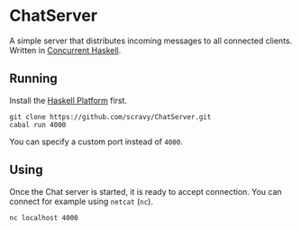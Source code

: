 # ChatServer

A simple server that distributes incoming messages to all connected clients.
Written in [Concurrent Haskell](http://research.microsoft.com/en-us/um/people/simonpj/papers/concurrent-haskell.pdf).

## Running

Install the [Haskell Platform](http://www.haskell.org/platform) first.

    git clone https://github.com/scravy/ChatServer.git
    cabal run 4000

You can specify a custom port instead of `4000`.

## Using

Once the Chat server is started, it is ready to accept connection.
You can connect for example using `netcat` (`nc`).

    nc localhost 4000




